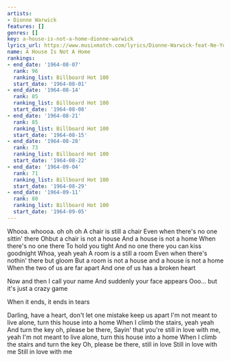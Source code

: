 ```yaml
---
artists:
- Dionne Warwick
features: []
genres: []
key: a-house-is-not-a-home-dionne-warwick
lyrics_url: https://www.musixmatch.com/lyrics/Dionne-Warwick-feat-Ne-Yo/A-House-Is-Not-a-Home
name: A House Is Not A Home
rankings:
- end_date: '1964-08-07'
  rank: 96
  ranking_list: Billboard Hot 100
  start_date: '1964-08-01'
- end_date: '1964-08-14'
  rank: 85
  ranking_list: Billboard Hot 100
  start_date: '1964-08-08'
- end_date: '1964-08-21'
  rank: 85
  ranking_list: Billboard Hot 100
  start_date: '1964-08-15'
- end_date: '1964-08-28'
  rank: 73
  ranking_list: Billboard Hot 100
  start_date: '1964-08-22'
- end_date: '1964-09-04'
  rank: 71
  ranking_list: Billboard Hot 100
  start_date: '1964-08-29'
- end_date: '1964-09-11'
  rank: 80
  ranking_list: Billboard Hot 100
  start_date: '1964-09-05'
---
```

Whooa. whoooa. oh oh oh
A chair is still a chair
Even when there's no one sittin' there
Ohbut a chair is not a house
And a house is not a home
When there's no one there
To hold you tight
And no one there you can kiss goodnight
Whoa, yeah yeah
A room is a still a room
Even when there's nothin' there but gloom
But a room is not a house and a house is not a home
When the two of us are far apart
And one of us has a broken heart

Now and then
I call your name
And suddenly your face appears
Ooo... but it's just a crazy game

When it ends, it ends in tears

Darling, have a heart, don't let one mistake keep us apart
I'm not meant to live alone, turn this house into a home
When I climb the stairs, yeah yeah
And turn the key oh, please be there,
Sayin' that you're still in love with me, yeah
I'm not meant to live alone, turn this house into a home
When I climb the stairs and turn the key
Oh, please be there, still in love
Still in love with me
Still in love with me

